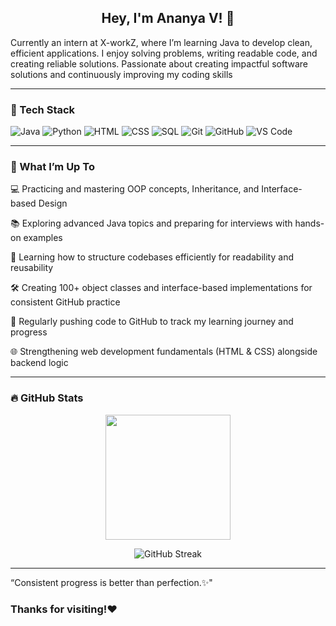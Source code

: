  <h2 align="center"><strong>Hey, I'm Ananya V! 👋</strong></h2>

Currently an intern at X-workZ, where I’m learning Java to develop clean, efficient applications. I enjoy solving problems, writing readable code, and creating reliable solutions. Passionate about creating impactful software solutions and continuously improving my coding skills

---

### 🚀 Tech Stack
![Java](https://img.shields.io/badge/Java-ED8B00?style=for-the-badge&logo=java&logoColor=white)
![Python](https://img.shields.io/badge/Python-3776AB?style=for-the-badge&logo=python&logoColor=white)
![HTML](https://img.shields.io/badge/HTML5-E34F26?style=for-the-badge&logo=html5&logoColor=white)
![CSS](https://img.shields.io/badge/CSS3-1572B6?style=for-the-badge&logo=css3&logoColor=white)
![SQL](https://img.shields.io/badge/SQL-4479A1?style=for-the-badge&logo=mysql&logoColor=white)
![Git](https://img.shields.io/badge/Git-F05032?style=for-the-badge&logo=git&logoColor=white)
![GitHub](https://img.shields.io/badge/GitHub-100000?style=for-the-badge&logo=github&logoColor=white)
![VS Code](https://img.shields.io/badge/VS%20Code-007ACC?style=for-the-badge&logo=visual-studio-code&logoColor=white)

---

### 🔧 What I’m Up To

💻 Practicing and mastering OOP concepts, Inheritance, and Interface-based Design

📚 Exploring advanced Java topics and preparing for interviews with hands-on examples

🧠 Learning how to structure codebases efficiently for readability and reusability

🛠️ Creating 100+ object classes and interface-based implementations for consistent GitHub practice

📝 Regularly pushing code to GitHub to track my learning journey and progress

🌐 Strengthening web development fundamentals (HTML & CSS) alongside backend logic

---

### 🔥 GitHub Stats

<p align="center">
  <img src="https://github-readme-stats.vercel.app/api?username=Ananya6projects&show_icons=true&theme=default" height="200" />
</p>
<p align="center">
  <img src="https://streak-stats.demolab.com?user=Ananya6projects" alt="GitHub Streak" />
</p>











---



“Consistent progress is better than perfection.✨"



### Thanks for visiting!❤️
